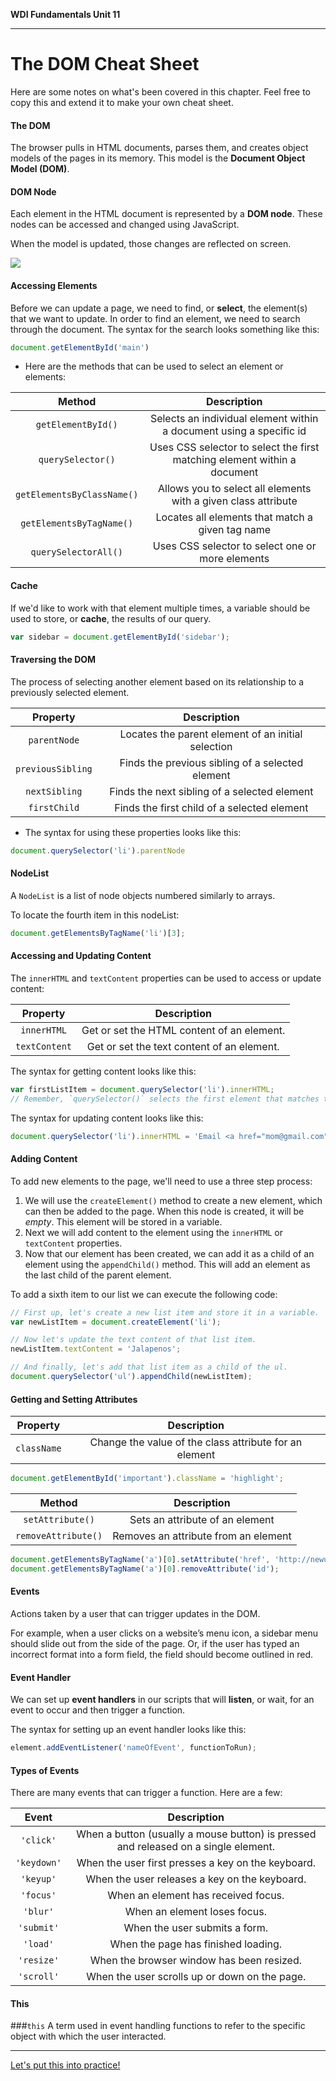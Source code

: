**WDI Fundamentals Unit 11**

---

# The DOM Cheat Sheet

Here are some notes on what's been covered in this chapter. Feel free to copy this and extend it to make your own cheat sheet.

#### The DOM
The browser pulls in HTML documents, parses them, and creates object models of the pages in its memory. This model is the **Document Object Model (DOM)**.

#### DOM Node
Each element in the HTML document is represented by a **DOM node**. These nodes can be accessed and changed using JavaScript.

When the model is updated, those changes are reflected on screen.

![](http://circuits-assets.generalassemb.ly/prod/asset/4590/Slide-17-DOM-Tree-Annotated.svg)

#### Accessing Elements

Before we can update a page, we need to find, or **select**, the element(s) that we want to update. In order to find an element, we need to search through the document. The syntax for the search looks something like this:

```js
document.getElementById('main')
```

* Here are the methods that can be used to select an element or elements:

|  Method      |  Description  |
|:-------:    |:-------:|
|`getElementById()` |	Selects an individual element within a document using a specific id |
| `querySelector()` |	Uses CSS selector to select the first matching element within a document |
| `getElementsByClassName()` |	Allows you to select all elements with a given class attribute |
| `getElementsByTagName()` |	Locates all elements that match a given tag name |
| `querySelectorAll()` |	Uses CSS selector to select one or more elements |


#### Cache
If we'd like to work with that element multiple times, a variable should be used to store, or **cache**, the results of our query.

```js
var sidebar = document.getElementById('sidebar');
```

#### Traversing the DOM
The process of selecting another element based on its relationship to a previously selected element. 

|  Property      |  Description  |
|:-------:    |:-------:|
| `parentNode` |	Locates the parent element of an initial selection |
| `previousSibling` |	Finds the previous sibling of a selected element |
| `nextSibling` |	Finds the next sibling of a selected element |
| `firstChild` |	Finds the first child of a selected element |

* The syntax for using these properties looks like this:

```js
document.querySelector('li').parentNode
```
#### NodeList
A `NodeList` is a list of node objects numbered similarly to arrays.

To locate the fourth item in this nodeList:

```js
document.getElementsByTagName('li')[3];
```

#### Accessing and Updating Content

The `innerHTML` and `textContent` properties can be used to access or update content:

|  Property      |  Description  |
|:-------:    |:-------:|
| `innerHTML`  | Get or set the HTML content of an element. |
| `textContent` | Get or set the text content of an element. |


The syntax for getting content looks like this:

```js
var firstListItem = document.querySelector('li').innerHTML;
// Remember, `querySelector()` selects the first element that matches the provided selector.
```

The syntax for updating content looks like this:

```js
document.querySelector('li').innerHTML = 'Email <a href="mom@gmail.com">Mom</a>.';
```

#### Adding Content

To add new elements to the page, we'll need to use a three step process:

1.  We will use the `createElement()` method to create a new element, which can then be added to the page. When this node is created, it will be _empty_. This element will be stored in a variable.
2.  Next we will add content to the element using the `innerHTML` or `textContent` properties.
3.  Now that our element has been created, we can add it as a child of an element using the `appendChild()` method. This will add an element as the last child of the parent element.


To add a sixth item to our list we can execute the following code:

```js
// First up, let's create a new list item and store it in a variable.
var newListItem = document.createElement('li');

// Now let's update the text content of that list item.
newListItem.textContent = 'Jalapenos';

// And finally, let's add that list item as a child of the ul.
document.querySelector('ul').appendChild(newListItem);
```




#### Getting and Setting Attributes

|  Property      |  Description  |
|:-------:    |:-------:|
| `className` | Change the value of the class attribute for an element |

```js
document.getElementById('important').className = 'highlight';
```

|  Method      |  Description  |
|:-------:    |:-------:|
|`setAttribute()` |	Sets an attribute of an element |
|`removeAttribute()` |	Removes an attribute from an element |


```js
document.getElementsByTagName('a')[0].setAttribute('href', 'http://newurl.com');
document.getElementsByTagName('a')[0].removeAttribute('id');
```

#### Events
Actions taken by a user that can trigger updates in the DOM.

For example, when a user clicks on a website’s menu icon, a sidebar menu should slide out from the side of the page. Or, if the user has typed an incorrect format into a form field, the field should become outlined in red.

#### Event Handler
We can set up **event handlers** in our scripts that will **listen**, or wait, for an event to occur and then trigger a function.

The syntax for setting up an event handler looks like this:

```js
element.addEventListener('nameOfEvent', functionToRun);
```


#### Types of Events

There are many events that can trigger a function. Here are a few:

|  Event      |  Description  |
|:-------:    |:-------:|
| `'click'`      | When a button (usually a mouse button) is pressed and released on a single element.  |
| `'keydown'`     | When the user first presses a key on the keyboard.  |
| `'keyup'`   | When the user releases a key on the keyboard.    |
| `'focus'`     | When an element has received focus.   |
| `'blur'`     | When an element loses focus.   |
| `'submit'`   | When the user submits a form.  |
| `'load'`   | When the page has finished loading.  |
| `'resize'`      | When the browser window has been resized.  |
| `'scroll'`      | When the user scrolls up or down on the page. |



#### This

###`this`
A term used in event handling functions to refer to the specific object with which the user interacted.

---
[Let's put this into practice!](dom-assignment.md)
